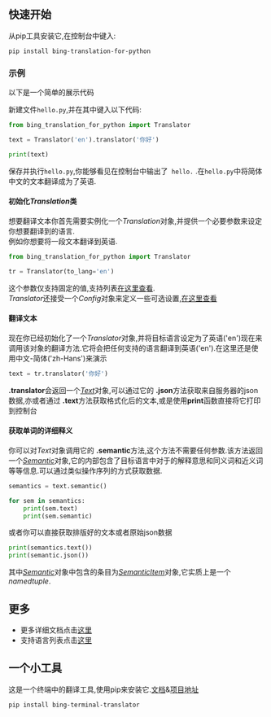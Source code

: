 ## 快速开始
从pip工具安装它,在控制台中键入:

    pip install bing-translation-for-python

### 示例
以下是一个简单的展示代码

新建文件`hello.py`,并在其中键入以下代码:
```python
from bing_translation_for_python import Translator

text = Translator('en').translator('你好')

print(text)
```
保存并执行`hello.py`,你能够看见在控制台中输出了` hello.` .在`hello.py`中将简体中文的文本翻译成为了英语.

<!-- TODO 未定义的url链接-->
#### 初始化*Translation*类
想要翻译文本你首先需要实例化一个*Translation*对象,并提供一个必要参数来设定你想要翻译到的语言.<br>例如你想要将一段文本翻译到英语.
```python
from bing_translation_for_python import Translator

tr = Translator(to_lang='en')
```
这个参数仅支持固定的值,支持列表[在这里查看][1].<br>
*Translator*还接受一个*Config*对象来定义一些可选设置,[在这里查看](api/config)

#### 翻译文本
现在你已经初始化了一个*Translator*对象,并将目标语言设定为了英语('en')现在来调用该对象的翻译方法.它将会把任何支持的语言翻译到英语('en').在这里还是使用中文-简体('zh-Hans')来演示
```python
text = tr.translator('你好')
```
**.translator**会返回一个[*Text*]()对象,可以通过它的 **.json**方法获取来自服务器的json数据,亦或者通过 **.text**方法获取格式化后的文本,或是使用**print**函数直接将它打印到控制台

#### 获取单词的详细释义
你可以对*Text*对象调用它的 **.semantic**方法,这个方法不需要任何参数.该方法返回一个[*Semantic*]()对象,它的内部包含了目标语言中对于的解释意思和同义词和近义词等等信息.可以通过类似操作序列的方式获取数据.
```python
semantics = text.semantic()

for sem in semantics:
    print(sem.text)
    print(sem.semantic)
```
或者你可以直接获取排版好的文本或者原始json数据
```python
print(semantics.text())
print(semantic.json())
```
其中[*Semantic*]()对象中包含的条目为[*SemanticItem*]()对象,它实质上是一个*namedtuple*.


## 更多
* 更多详细文档点击[这里]()
* 支持语言列表点击[这里][1]

## 一个小工具
这是一个终端中的翻译工具,使用pip来安装它.[文档]()&[项目地址]()

    pip install bing-terminal-translator

[1]:supported-languages/
